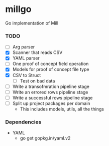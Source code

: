 # millgo
Go implementation of Mill

### TODO
 - [ ] Arg parser
 - [x] Scanner that reads CSV
 - [x] YAML parser
 - [ ] One proof of concept field operation
 - [x] Models for proof of concept file type
 - [x] CSV to Struct
   - [ ] Test on bad data
 - [ ] Write a transofmration pipeline stage
 - [ ] Write an errored rows pipeline stage
 - [ ] Write a successful rows pipeline stage
 - [ ] Split up project packages per domain
   - This includes models, utils, all the things

### Dependencies
 - YAML
   - go get gopkg.in/yaml.v2
